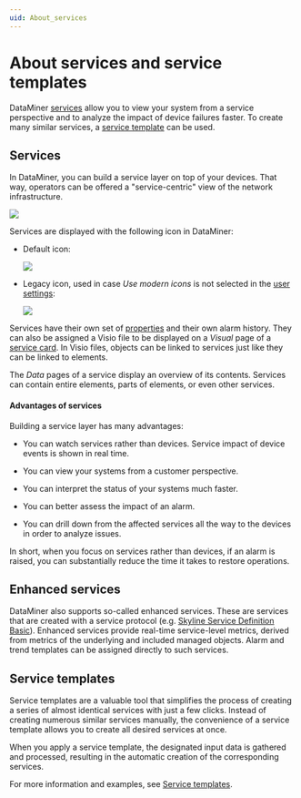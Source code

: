 ```yaml
---
uid: About_services
---
```


# About services and service templates

DataMiner [services](#services) allow you to view your system from a service perspective and to analyze the impact of device failures faster. To create many similar services, a [service template](#service-templates) can be used.

## Services

In DataMiner, you can build a service layer on top of your devices. That way, operators can be offered a "service-centric" view of the network infrastructure.

![](~/user-guide/images/services_concept.png)

Services are displayed with the following icon in DataMiner:

- Default icon:

  ![](~/user-guide/images/CubeXService00057.png)

- Legacy icon, used in case *Use modern icons* is not selected in the [user settings](xref:User_settings#icons-settings):

  ![](~/user-guide/images/IconService00058.png)

Services have their own set of [properties](xref:Service_properties) and their own alarm history. They can also be assigned a Visio file to be displayed on a *Visual* page of a [service card](xref:Service_cards). In Visio files, objects can be linked to services just like they can be linked to elements.

The *Data* pages of a service display an overview of its contents. Services can contain entire elements, parts of elements, or even other services.

#### Advantages of services

Building a service layer has many advantages:

- You can watch services rather than devices. Service impact of device events is shown in real time.

- You can view your systems from a customer perspective.

- You can interpret the status of your systems much faster.

- You can better assess the impact of an alarm.

- You can drill down from the affected services all the way to the devices in order to analyze issues.

In short, when you focus on services rather than devices, if an alarm is raised, you can substantially reduce the time it takes to restore operations.

## Enhanced services

DataMiner also supports so-called enhanced services. These are services that are created with a service protocol (e.g. [Skyline Service Definition Basic](https://catalog.dataminer.services/details/809251d6-724d-499a-9c3c-d41ae1b5492b)). Enhanced services provide real-time service-level metrics, derived from metrics of the underlying and included managed objects. Alarm and trend templates can be assigned directly to such services.

## Service templates

Service templates are a valuable tool that simplifies the process of creating a series of almost identical services with just a few clicks. Instead of creating numerous similar services manually, the convenience of a service template allows you to create all desired services at once.

When you apply a service template, the designated input data is gathered and processed, resulting in the automatic creation of the corresponding services.

For more information and examples, see [Service templates](xref:Service_templates).
